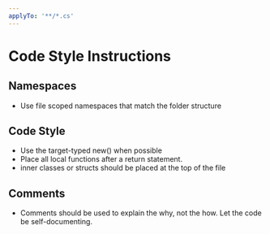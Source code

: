 ```yaml
---
applyTo: '**/*.cs'
---
```

# Code Style Instructions

## Namespaces
- Use file scoped namespaces that match the folder structure

## Code Style
- Use the target-typed new() when possible
- Place all local functions after a return statement.
- inner classes or structs should be placed at the top of the file

## Comments
- Comments should be used to explain the why, not the how. Let the code be self-documenting.
